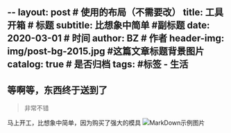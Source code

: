 --
layout:     post                    # 使用的布局（不需要改）
title:      工具开箱               # 标题 
subtitle:   比想象中简单 #副标题
date:       2020-03-01              # 时间
author:     BZ                      # 作者
header-img: img/post-bg-2015.jpg    #这篇文章标题背景图片
catalog: true                       # 是否归档
tags:                               #标签
    - 生活
---

## 等啊等，东西终于送到了
>非常不错

马上开工，比想象中简单，因为购买了强大的模具
![MarkDown示例图片](https://upload-images.jianshu.io/upload_images/14088741-1c9369adf41203fa.jpg?imageMogr2/auto-orient/strip%7CimageView2/2/w/1240)
